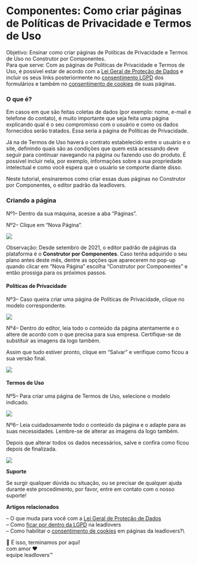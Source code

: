 # Componentes: Como criar páginas de Políticas de Privacidade e Termos de Uso

Objetivo: Ensinar como criar páginas de Políticas de Privacidade e Termos de Uso no Construtor por Componentes.\
Para que serve: Com as páginas de Políticas de Privacidade e Termos de Uso, é possível estar de acordo com a [Lei Geral de Proteção de Dados](https://suporte.love/lgpd/) e incluir os seus links posteriormente no [consentimento LGPD](https://www.youtube.com/watch?v=vl0YCejv3NQ) dos formulários e também no [consentimento de cookies](https://suporte.love/como-habilitar-consentimento-de-cookies-em-paginas-da-leadlovers/) de suas páginas.

### O que é? <a href="#o-que-e" id="o-que-e"></a>

Em casos em que são feitas coletas de dados (por exemplo: nome, e-mail e telefone do contato), é muito importante que seja feita uma página explicando qual é o seu compromisso com o usuário e como os dados fornecidos serão tratados. Essa seria a página de Políticas de Privacidade.

Já na de Termos de Uso haverá o contrato estabelecido entre o usuário e o site, definindo quais são as condições que quem está acessando deve seguir para continuar navegando na página ou fazendo uso do produto. É possível incluir nela, por exemplo, informações sobre a sua propriedade intelectual e como você espera que o usuário se comporte diante disso.

Neste tutorial, ensinaremos como criar essas duas páginas no Construtor por Componentes, o editor padrão da leadlovers.

### Criando a página <a href="#criando-pagina" id="criando-pagina"></a>

Nº1– Dentro da sua máquina, acesse a aba “Páginas”.

Nº2– Clique em “Nova Página”.

[![](https://legado.leadlovers.site/wp-content/uploads/2021/12/img01-2.png)](https://legado.leadlovers.site/wp-content/uploads/2021/12/img01-2.png)

Observação: Desde setembro de 2021, o editor padrão de páginas da plataforma é o **Construtor por Componentes**. Caso tenha adquirido o seu plano antes deste mês, dentre as opções que aparecerem no pop-up quando clicar em “Nova Página” escolha “Construtor por Componentes” e então prossiga para os próximos passos.&#x20;

#### Políticas de Privacidade <a href="#politicas-privacidade" id="politicas-privacidade"></a>

Nº3– Caso queira criar uma página de Políticas de Privacidade, clique no modelo correspondente.

[![](https://legado.leadlovers.site/wp-content/uploads/2021/12/img02-2.png)](https://legado.leadlovers.site/wp-content/uploads/2021/12/img02-2.png)

Nº4– Dentro do editor, leia todo o conteúdo da página atentamente e o altere de acordo com o que precisa para sua empresa. Certifique-se de substituir as imagens da logo também.&#x20;

Assim que tudo estiver pronto, clique em “Salvar” e verifique como ficou a sua versão final.

[![](https://legado.leadlovers.site/wp-content/uploads/2021/12/img03-2.png)](https://legado.leadlovers.site/wp-content/uploads/2021/12/img03-2.png)

#### Termos de Uso <a href="#termos-uso" id="termos-uso"></a>

Nº5– Para criar uma página de Termos de Uso, selecione o modelo indicado.

[![](https://legado.leadlovers.site/wp-content/uploads/2021/12/img04-4.png)](https://legado.leadlovers.site/wp-content/uploads/2021/12/img04-4.png)

Nº6– Leia cuidadosamente todo o conteúdo da página e o adapte para as suas necessidades. Lembre-se de alterar as imagens da logo também.

Depois que alterar todos os dados necessários, salve e confira como ficou depois de finalizada.

[![](https://legado.leadlovers.site/wp-content/uploads/2021/12/img05-4.png)](https://legado.leadlovers.site/wp-content/uploads/2021/12/img05-4.png)

**Suporte**

Se surgir qualquer dúvida ou situação, ou se precisar de qualquer ajuda durante este procedimento, por favor, entre em contato com o nosso suporte!

**Artigos relacionados**

– O que muda para você com a [Lei Geral de Proteção de Dados](https://suporte.love/lgpd/)\
– Como [ficar por dentro da LGPD](https://suporte.love/lgpd-na-pratica/) na leadlovers\
– Como habilitar o [consentimento de cookies](https://suporte.love/como-habilitar-consentimento-de-cookies-em-paginas-da-leadlovers/) em páginas da leadlovers?\


🏁 É isso, terminamos por aqui!\
com amor ❤\
equipe leadlovers™
